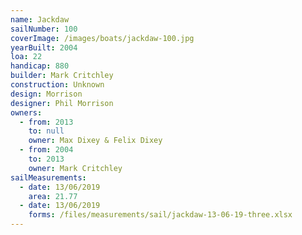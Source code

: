 ```yaml
---
name: Jackdaw
sailNumber: 100
coverImage: /images/boats/jackdaw-100.jpg
yearBuilt: 2004
loa: 22
handicap: 880
builder: Mark Critchley
construction: Unknown
design: Morrison
designer: Phil Morrison
owners:
  - from: 2013
    to: null
    owner: Max Dixey & Felix Dixey
  - from: 2004
    to: 2013
    owner: Mark Critchley
sailMeasurements:
  - date: 13/06/2019
    area: 21.77
  - date: 13/06/2019
    forms: /files/measurements/sail/jackdaw-13-06-19-three.xlsx
---
```


